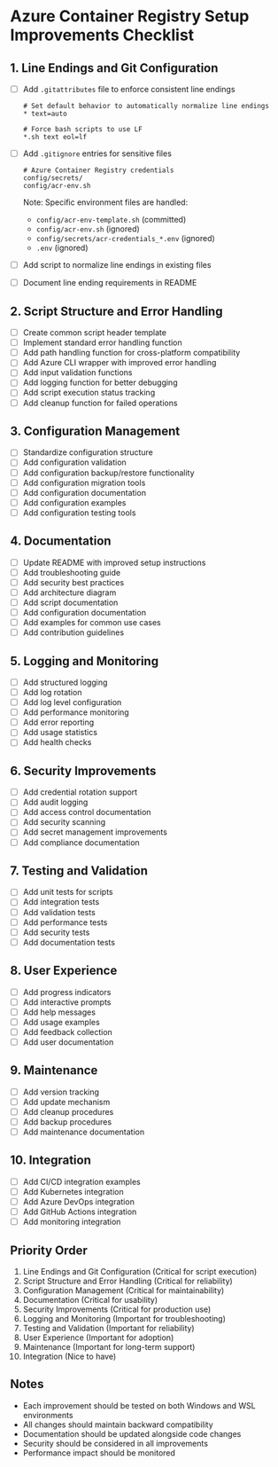 # Azure Container Registry Setup Improvements Checklist

## 1. Line Endings and Git Configuration

- [ ] Add `.gitattributes` file to enforce consistent line endings

  ```gitattributes
  # Set default behavior to automatically normalize line endings
  * text=auto

  # Force bash scripts to use LF
  *.sh text eol=lf
  ```

- [ ] Add `.gitignore` entries for sensitive files

  ```gitignore
  # Azure Container Registry credentials
  config/secrets/
  config/acr-env.sh
  ```

  Note: Specific environment files are handled:
  - `config/acr-env-template.sh` (committed)
  - `config/acr-env.sh` (ignored)
  - `config/secrets/acr-credentials_*.env` (ignored)
  - `.env` (ignored)

- [ ] Add script to normalize line endings in existing files
- [ ] Document line ending requirements in README

## 2. Script Structure and Error Handling

- [ ] Create common script header template
- [ ] Implement standard error handling function
- [ ] Add path handling function for cross-platform compatibility
- [ ] Add Azure CLI wrapper with improved error handling
- [ ] Add input validation functions
- [ ] Add logging function for better debugging
- [ ] Add script execution status tracking
- [ ] Add cleanup function for failed operations

## 3. Configuration Management

- [ ] Standardize configuration structure
- [ ] Add configuration validation
- [ ] Add configuration backup/restore functionality
- [ ] Add configuration migration tools
- [ ] Add configuration documentation
- [ ] Add configuration examples
- [ ] Add configuration testing tools

## 4. Documentation

- [ ] Update README with improved setup instructions
- [ ] Add troubleshooting guide
- [ ] Add security best practices
- [ ] Add architecture diagram
- [ ] Add script documentation
- [ ] Add configuration documentation
- [ ] Add examples for common use cases
- [ ] Add contribution guidelines

## 5. Logging and Monitoring

- [ ] Add structured logging
- [ ] Add log rotation
- [ ] Add log level configuration
- [ ] Add performance monitoring
- [ ] Add error reporting
- [ ] Add usage statistics
- [ ] Add health checks

## 6. Security Improvements

- [ ] Add credential rotation support
- [ ] Add audit logging
- [ ] Add access control documentation
- [ ] Add security scanning
- [ ] Add secret management improvements
- [ ] Add compliance documentation

## 7. Testing and Validation

- [ ] Add unit tests for scripts
- [ ] Add integration tests
- [ ] Add validation tests
- [ ] Add performance tests
- [ ] Add security tests
- [ ] Add documentation tests

## 8. User Experience

- [ ] Add progress indicators
- [ ] Add interactive prompts
- [ ] Add help messages
- [ ] Add usage examples
- [ ] Add feedback collection
- [ ] Add user documentation

## 9. Maintenance

- [ ] Add version tracking
- [ ] Add update mechanism
- [ ] Add cleanup procedures
- [ ] Add backup procedures
- [ ] Add maintenance documentation

## 10. Integration

- [ ] Add CI/CD integration examples
- [ ] Add Kubernetes integration
- [ ] Add Azure DevOps integration
- [ ] Add GitHub Actions integration
- [ ] Add monitoring integration

## Priority Order

1. Line Endings and Git Configuration (Critical for script execution)
2. Script Structure and Error Handling (Critical for reliability)
3. Configuration Management (Critical for maintainability)
4. Documentation (Critical for usability)
5. Security Improvements (Critical for production use)
6. Logging and Monitoring (Important for troubleshooting)
7. Testing and Validation (Important for reliability)
8. User Experience (Important for adoption)
9. Maintenance (Important for long-term support)
10. Integration (Nice to have)

## Notes

- Each improvement should be tested on both Windows and WSL environments
- All changes should maintain backward compatibility
- Documentation should be updated alongside code changes
- Security should be considered in all improvements
- Performance impact should be monitored
